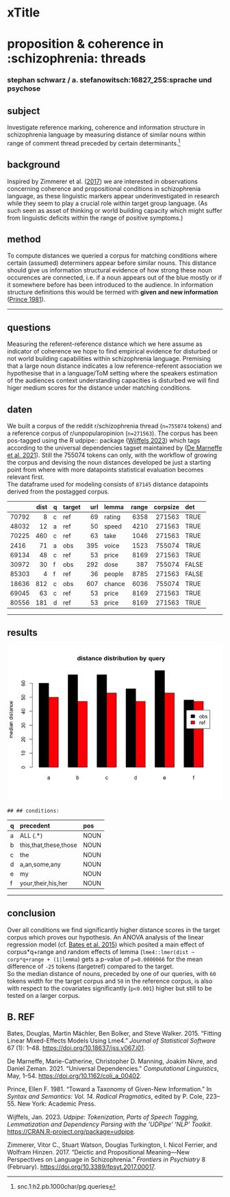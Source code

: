 # xTitle

# proposition & coherence in :schizophrenia: threads

### stephan schwarz / a. stefanowitsch:16827_25S:sprache und psychose

## subject

Investigate reference marking, coherence and information structure in schizophrenia language by measuring distance of similar nouns within range of comment thread preceded by certain determinants.[^1]

## background

Inspired by Zimmerer et al. ([2017](#ref-zimmerer_deictic_2017)) we are interested in observations concerning coherence and propositional conditions in schizophrenia language, as these linguistic markers appear underinvestigated in research while they seem to play a crucial role within target group language. (As such seen as asset of thinking or world building capacity which might suffer from linguistic deficits within the range of positive symptoms.)

## method

To compute distances we queried a corpus for matching conditions where certain (assumed) determiners appear before similar nouns. This distance should give us information structural evidence of how strong these noun occurences are connected, i.e. if a noun appears out of the blue mostly or if it somewhere before has been introduced to the audience. In information structure definitions this would be termed with **given and new information** ([Prince 1981](#ref-prince_toward_1981)).

------------------------------------------------------------------------

## questions

Measuring the referent-reference distance which we here assume as indicator of coherence we hope to find empirical evidence for disturbed or not world building capabilities within schizophrenia language. Premising that a large noun distance indicates a low reference-referent association we hypothesise that in a language/ToM setting where the speakers estimation of the audiences context understanding capacities is disturbed we will find higer medium scores for the distance under matching conditions.

## daten

We built a corpus of the reddit r/schizophrenia thread (`n=755074` tokens) and a reference corpus of r/unpopularopinion (`n=271563`). The corpus has been pos-tagged using the R udpipe:: package ([Wijffels 2023](#ref-wijffels_udpipe_2023)) which tags according to the universal dependencies tagset maintained by ([De Marneffe et al. 2021](#ref-de_marneffe_universal_2021)). Still the 755074 tokens can only, with the workflow of growing the corpus and devising the noun distances developed be just a starting point from where with more datapoints statistical evaluation becomes relevant first.  
The dataframe used for modeling consists of `87145` distance datapoints derived from the postagged corpus.

|       | dist | q   | target | url | lemma  | range | corpsize | det   |
|:------|-----:|:----|:-------|----:|:-------|------:|---------:|:------|
| 70792 |    8 | c   | ref    |  69 | rating |  6358 |   271563 | TRUE  |
| 48032 |   12 | a   | ref    |  50 | speed  |  4210 |   271563 | TRUE  |
| 70225 |  460 | c   | ref    |  63 | take   |  1046 |   271563 | TRUE  |
| 2416  |   71 | a   | obs    | 395 | voice  |  1523 |   755074 | TRUE  |
| 69134 |   48 | c   | ref    |  53 | price  |  8169 |   271563 | TRUE  |
| 30972 |   30 | f   | obs    | 292 | dose   |   387 |   755074 | FALSE |
| 85303 |    4 | f   | ref    |  36 | people |  8785 |   271563 | FALSE |
| 18636 |  812 | c   | obs    | 607 | chance |  6036 |   755074 | TRUE  |
| 69045 |   63 | c   | ref    |  53 | price  |  8169 |   271563 | TRUE  |
| 80556 |  181 | d   | ref    |  53 | price  |  8169 |   271563 | TRUE  |

------------------------------------------------------------------------

## results

![](https://github.com/esteeschwarz/SPUND-LX/raw/main/psych/HA/poster/index_files/figure-markdown_github/df1-vis-1.png)

    ## ## conditions:

| q   | precedent             | pos  |
|:----|:----------------------|:-----|
| a   | ALL (.\*)             | NOUN |
| b   | this,that,these,those | NOUN |
| c   | the                   | NOUN |
| d   | a,an,some,any         | NOUN |
| e   | my                    | NOUN |
| f   | your,their,his,her    | NOUN |

------------------------------------------------------------------------

## conclusion

Over all conditions <!--**B** (``` this, that, these, those, DET ```)-->we find significantly higher distance scores in the target corpus which proves our hypothesis. An ANOVA analysis of the linear regression model (cf. [Bates et al. 2015](#ref-bates_fitting_2015)) which posited a main effect of corpus\*q+range and random effects of lemma (`lme4::lmer(dist ~ corp*q+range + (1|lemma`) gets a p-value of `p=0.0000066` for the mean difference of `-25` tokens (targetref) compared to the target.  
So the median distance of nouns, preceded by one of our queries, with `60` tokens width for the target corpus and `50` in the reference corpus, is also with respect to the covariates significantly (`p<0.001`) higher but still to be tested on a larger corpus.

## B. REF

Bates, Douglas, Martin Mächler, Ben Bolker, and Steve Walker. 2015. “Fitting Linear Mixed-Effects Models Using Lme4.” *Journal of Statistical Software* 67 (1): 1–48. <https://doi.org/10.18637/jss.v067.i01>.

De Marneffe, Marie-Catherine, Christopher D. Manning, Joakim Nivre, and Daniel Zeman. 2021. “Universal Dependencies.” *Computational Linguistics*, May, 1–54. <https://doi.org/10.1162/coli_a_00402>.

Prince, Ellen F. 1981. “Toward a Taxonomy of Given-New Information.” In *Syntax and Semantics: Vol. 14. Radical Pragmatics*, edited by P. Cole, 223–55. New York: Academic Press.

Wijffels, Jan. 2023. *Udpipe: Tokenization, Parts of Speech Tagging, Lemmatization and Dependency Parsing with the ’UDPipe’ ’NLP’ Toolkit*. <https://CRAN.R-project.org/package=udpipe>.

Zimmerer, Vitor C., Stuart Watson, Douglas Turkington, I. Nicol Ferrier, and Wolfram Hinzen. 2017. “Deictic and Propositional Meaning—New Perspectives on Language in Schizophrenia.” *Frontiers in Psychiatry* 8 (February). <https://doi.org/10.3389/fpsyt.2017.00017>.

[^1]: snc.1:h2.pb.1000char/pg.queries
